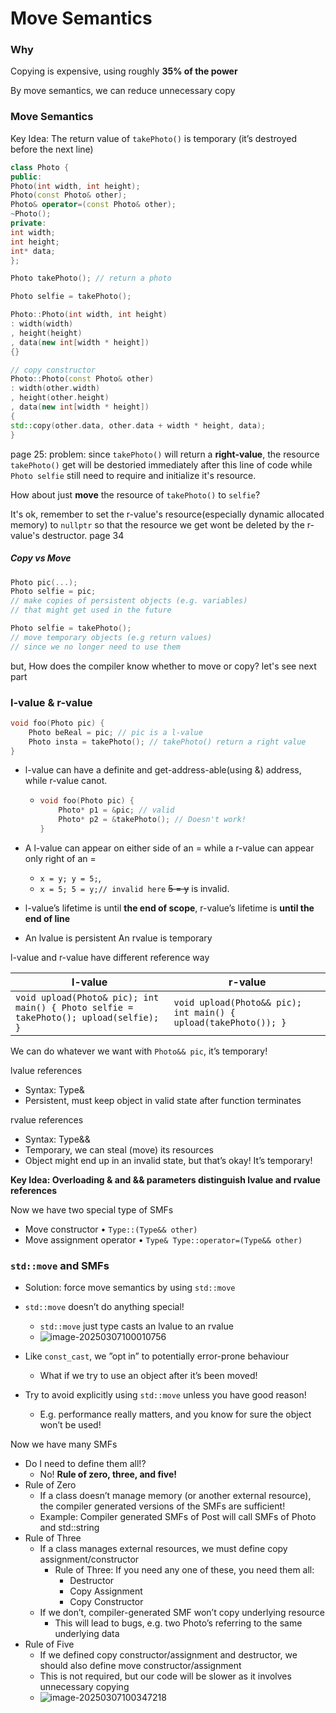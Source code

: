 # Move Semantics

### Why

Copying is expensive, using roughly **35% of the power**

By move semantics, we can reduce unnecessary copy

### Move Semantics

Key Idea: The return value of `takePhoto()` is temporary (it’s destroyed before the next line)

```c++
class Photo {
public:
Photo(int width, int height);
Photo(const Photo& other);
Photo& operator=(const Photo& other);
~Photo();
private:
int width;
int height;
int* data;
};

Photo takePhoto(); // return a photo

Photo selfie = takePhoto();

Photo::Photo(int width, int height)
: width(width)
, height(height)
, data(new int[width * height])
{} 

// copy constructor
Photo::Photo(const Photo& other)
: width(other.width)
, height(other.height)
, data(new int[width * height])
{
std::copy(other.data, other.data + width * height, data);
}
```

page 25:
problem: since `takePhoto()` will return a **right-value**, the resource `takePhoto()` get will be destoried immediately after this line of code  while `Photo selfie` still need to require and initialize it's resource. 

How about just **move** the resource of `takePhoto()` to `selfie`?

It's ok, remember to set the r-value's resource(especially dynamic allocated memory) to `nullptr` so that the resource we get wont be deleted by the r-value's destructor. page 34

##### Copy vs Move

`````c++
Photo pic(...);
Photo selfie = pic;
// make copies of persistent objects (e.g. variables)
// that might get used in the future

Photo selfie = takePhoto();
// move temporary objects (e.g return values)
// since we no longer need to use them
`````

but, How does the compiler know whether to move or copy? let's see next part

### l-value & r-value

```c++
void foo(Photo pic) {
	Photo beReal = pic; // pic is a l-value
	Photo insta = takePhoto(); // takePhoto() return a right value
}
```

* l-value can have a definite and get-address-able(using &) address, while r-value canot.

  * ```c++
    void foo(Photo pic) {
    	Photo* p1 = &pic; // valid
    	Photo* p2 = &takePhoto(); // Doesn't work!
    }
    ```

* A l-value can appear on either side of an = while a r-value can appear only right of an =

  * `x = y; y = 5;`,
  * `x = 5; 5 = y;// invalid here` ~~5 = y~~ is invalid.

* l-value’s lifetime is until **the end of scope**, r-value’s lifetime is **until the end of line**

* An lvalue is persistent An rvalue is temporary

l-value and r-value have different reference way

| l-value                                                      | r-value                                                      |
| ------------------------------------------------------------ | ------------------------------------------------------------ |
| `void upload(Photo& pic); int main() { Photo selfie = takePhoto(); upload(selfie); }` | `void upload(Photo&& pic);  int main() { upload(takePhoto()); }` |

We can do whatever we want with `Photo&& pic`, it’s temporary!

lvalue references

* Syntax: Type&
* Persistent, must keep object in valid state after function terminates

rvalue references

* Syntax: Type&&
* Temporary, we can steal (move) its resources
* Object might end up in an invalid state, but that’s okay! It’s temporary!

**Key Idea: Overloading & and && parameters distinguish lvalue and rvalue references**

Now we have two special type of SMFs

* Move constructor • `Type::(Type&& other) `
* Move assignment operator • `Type& Type::operator=(Type&& other)`

### `std::move` and SMFs

* Solution: force move semantics by using `std::move`
* `std::move` doesn’t do anything special!
  * `std::move` just type casts an lvalue to an rvalue
  * ![image-20250307100010756](C:\Users\47949\Desktop\CS106L\notes\pic\lec13_stdmove.png)

* Like `const_cast`, we ”opt in” to potentially error-prone behaviour
  * What if we try to use an object after it’s been moved!
* Try to avoid explicitly using `std::move` unless you have good reason!
  * E.g. performance really matters, and you know for sure the object won’t be used!



Now we have many SMFs

* Do I need to define them all!?
  * No! **Rule of zero, three, and five!**
* Rule of Zero
  * If a class doesn’t manage memory (or another external resource), the compiler generated versions of the SMFs are sufficient!
  * Example: Compiler generated SMFs of Post will call SMFs of Photo and std::string
* Rule of Three
  * If a class manages external resources, we must define copy assignment/constructor
    * Rule of Three: If you need any one of these, you need them all:
      * Destructor
      * Copy Assignment
      * Copy Constructor
  * If we don’t, compiler-generated SMF won’t copy underlying resource
    * This will lead to bugs, e.g. two Photo’s referring to the same underlying data
* Rule of Five
  * If we defined copy constructor/assignment and destructor, we should also define move constructor/assignment
  * This is not required, but our code will be slower as it involves unnecessary copying
  * ![image-20250307100347218](C:\Users\47949\Desktop\CS106L\notes\pic\lec13_ruleof5.png)
